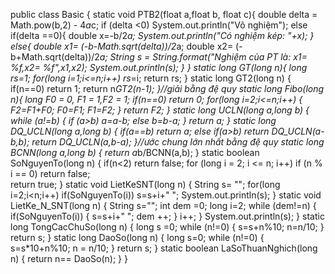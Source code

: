 

public class Basic {
	static void PTB2(float a,float b, float c){
		double delta = Math.pow(b,2) - 4*a*c;
		if (delta <0)
			System.out.println("Vô nghiệm");
		else if(delta ==0){
			double x=-b/2*a;
			System.out.println("Có nghiệm kép: "+x);
		}
		else{
			double x1= (-b-Math.sqrt(delta))/2*a;
			double x2= (-b+Math.sqrt(delta))/2*a;
			String s = String.format("Nghiệm của PT là: x1= %f,x2= %f",x1,x2);
			System.out.println(s);
		}
	}
	static long GT(long n){
			 long rs=1;
			 for(long i=1;i<=n;i++)
				 rs*=i;
			 return rs;
		}
	static long GT2(long n) {
		if(n==0)
			return 1;
		return n*GT2(n-1);
	}//giải bằng đệ quy
	static long Fibo(long n){
			long F0 = 0, F1 = 1,F2 = 1;
			if(n==0)
				return 0;
			for(long i=2;i<=n;i++) {
				F2=F1+F0;
				F0=F1;
				F1=F2;
			}
			return F2;
		}
	static long UCLN(long a,long b) {
		while (a!=b) {
			if (a>b)
				a=a-b;
			else
				b=b-a;
		}
		return a;
	}
	static long DQ_UCLN(long a,long b) {
		if(a==b)
			return a;
		else if(a>b)
			return DQ_UCLN(a-b,b);
		return DQ_UCLN(a,b-a);
	}//ước chung lớn nhất bằng đệ quy
	static long BCNN(long a,long b) {
		return a*b/BCNN(a,b);
	}
	static boolean SoNguyenTo(long n) {
		if(n<2)
			return false;
        for (long i = 2; i <= n; i++) 
            if (n % i == 0) 
                return false;                 
        return true;
	}
	static void LietKeSNT(long n) {
		String s= "";
		for(long i=2;i<n;i++)
			if(SoNguyenTo(i))
				s=s+i+" ";
		System.out.println(s);
	}
	static void LietKe_N_SNT(long n) {
		String s="";
		int dem =0;
		long i=2;
		while (dem!=n) {
			if(SoNguyenTo(i)) {
				s=s+i+" ";
				dem ++;
			}
			i++;
		}
		System.out.println(s);
	}
	static long TongCacChuSo(long n) {
		long s =0;
		while (n!=0) {
			s=s+n%10;
			n=n/10;
		}
		return s;
	}
	static long DaoSo(long n) {
		long s=0;
		while (n!=0) {
			s=s*10+n%10;
			n = n/10;
		}
		return s;
	}
	static boolean LaSoThuanNghich(long n) {
		return n== DaoSo(n);
	}
}
